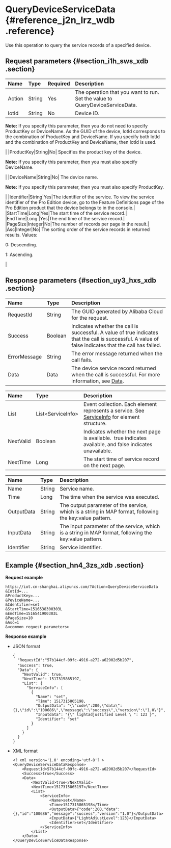 # QueryDeviceServiceData {#reference_j2n_lrz_wdb .reference}

Use this operation to query the service records of a specified device.

## Request parameters {#section_i1h_sws_xdb .section}

|Name|Type|Required|Description|
|:---|:---|:-------|:----------|
|Action|String|Yes|The operation that you want to run. Set the value to QueryDeviceServiceData.|
|IotId|String|No| Device ID.

 **Note:** If you specify this parameter, then you do not need to specify ProductKey or DeviceName. As the GUID of the device, IotId corresponds to the combination of ProductKey and DeviceName. If you specify both IotId and the combination of ProductKey and DeviceName, then IotId is used.

 |
|ProductKey|String|No| Specifies the product key of the device.

 **Note:** If you specify this parameter, then you must also specify DeviceName.

 |
|DeviceName|String|No| The device name.

 **Note:** If you specify this parameter, then you must also specify ProductKey.

 |
|Identifier|String|Yes|The identifier of the service. To view the service identifier of the Pro Edition device, go to the Feature Definitions page of the Pro Edition product that the device belongs to in the console.|
|StartTime|Long|Yes|The start time of the service record.|
|EndTime|Long |Yes|The end time of the service record.|
|PageSize|Integer|No|The number of records per page in the result.|
|Asc|Integer|No| The sorting order of the service records in returned results. Values: 

 0: Descending.

 1: Ascending.

 |

## Response parameters {#section_uy3_hxs_xdb .section}

|Name|Type|Description|
|:---|:---|:----------|
|RequestId|String|The GUID generated by Alibaba Cloud for the request.|
|Success|Boolean|Indicates whether the call is successful. A value of true indicates that the call is successful. A value of false indicates that the call has failed.|
|ErrorMessage|String|The error message returned when the call fails.|
|Data|Data|The device service record returned when the call is successful. For more information, see [Data](#table_sdc_597r_xdb).|

|Name|Type|Description|
|:---|:---|:----------|
|List|List<ServiceInfo\>|Event collection. Each element represents a service. See [ServiceInfo](#table_o4z_bys_xdb) for element structure.|
|NextValid|Boolean |Indicates whether the next page is available.  true indicates available, and false indicates unavailable.|
|NextTime|Long |The start time of service record on the next page.|

|Name|Type|Description|
|:---|:---|:----------|
|Name|String|Service name.|
|Time|Long |The time when the service was executed.|
|OutputData|String|The output parameter of the service, which is a string in MAP format, following the key:value pattern.|
|InputData|String|The input parameter of the service, which is a string in MAP format, following the key:value pattern.|
|Identifier|String|Service identifier.|

## Example {#section_hn4_3zs_xdb .section}

**Request example**

```
https://iot.cn-shanghai.aliyuncs.com/?Action=QueryDeviceServiceData
&IotId=...
&ProductKey=...
&PeviceName=...
&Identifier=set
&StartTime=1516538300303L
&EndTime=1516541900303L
&PageSize=10
&Asc=1
&<common request parameters>
```

**Response example**

-   JSON format

    ```
    {
      "RequestId":"57b144cf-09fc-4916-a272-a62902d5b207",
      "Success": true，
      "Data": {
        "NextValid": true,
        "NextTime": 1517315865197,
        "List": {
          "ServiceInfo": [
            {
              "Name": "set",
              "Time": 1517315865198,
              "OutputData": "{\"code\":200,\"data\":{},\"id\":\"100686\",\"message\":\"success\",\"version\":\"1.0\"}",
              "Inputdata": "{\" lightadjustified Level \ ": 123 }",
              "Identifier": "set"
            }
          ]
        }
      }
    }
    ```

-   XML format

    ```
    <? xml version='1.0' encoding='utf-8'? >
    <QueryDeviceServiceDataResponse>
        <RequestId>57b144cf-09fc-4916-a272-a62902d5b207</RequestId>
        <Success>true</Success>
        <Data>
            <NextValid>true</NextValid>
            <NextTime>1517315865197</NextTime>
            <List>
                <ServiceInfo>
                    <Name>set</Name>
                    <Time>1517315865198</Time>
                    <OutputData>{"code":200,"data":{},"id":"100686","message":"success","version":"1.0"}</OutputData>
                    <InputData>{"LightAdjustLevel":123}</InputData>
                    <Identifier>set</Identifier>
                </ServiceInfo>
            </List>
        </Data>
    </QueryDeviceServiceDataResponse>
    ```


